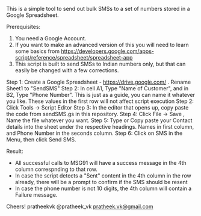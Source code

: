 This is a simple tool to send out bulk SMSs to a set of numbers stored in a Google Spreadsheet.

Prerequisites:
1. You need a Google Account.
2. If you want to make an advanced version of this you will need to learn some basics from https://developers.google.com/apps-script/reference/spreadsheet/spreadsheet-app
3. This script is built to send SMSs to Indian numbers only, but that can easily be changed with a few corrections.

Step 1: Create a Google Spreadsheet - https://drive.google.com/ . Rename Sheet1 to "SendSMS"
Step 2: In cell A1, Type "Name of Customer", and in B2, Type "Phone Number". This is just as a guide, you can name it whatever you like. These values in the first row will not affect script execution
Step 2: Click Tools -> Script Editor
Step 3: In the editor that opens up, copy paste the code from sendSMS.gs in this repository.
Step 4: Click File -> Save , Name the file whatever you want.
Step 5: Type or Copy paste your Contact details into the sheet under the respective headings. Names in first column, and Phone Number in the seconds column.
Step 6: Click on SMS in the Menu, then click Send SMS.

Result:
- All successful calls to MSG91 will have a success message in the 4th column correspnding to that row.
- In case the script detects a "Sent" content in the 4th column in the row already, there will be a prompt to confirm if the SMS should be resent
- In case the phone number is not 10 digits, the 4th column will contain a Failure message.

Cheers!
pratheekvk
@pratheek_vk
pratheek.vk@gmail.com